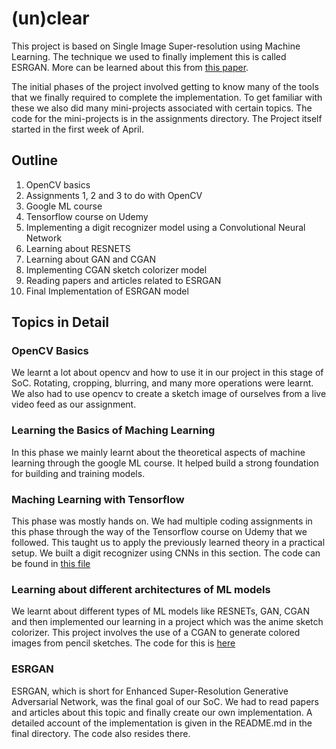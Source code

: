 # (un)clear

This project is based on Single Image Super-resolution using Machine Learning. The technique we used to finally implement this is called ESRGAN. More can be learned about this from [this paper](https://arxiv.org/abs/1809.00219).

The initial phases of the project involved getting to know many of the tools that we finally required to complete the implementation. To get familiar with these we also did many mini-projects associated with certain topics. The code for the mini-projects is in the assignments directory. The Project itself started in the first week of April.

## Outline

1. OpenCV basics
2. Assignments 1, 2 and 3 to do with OpenCV
3. Google ML course
4. Tensorflow course on Udemy
5. Implementing a digit recognizer model using a Convolutional Neural Network 
6. Learning about RESNETS
7. Learning about GAN and CGAN
8. Implementing CGAN sketch colorizer model
9. Reading papers and articles related to ESRGAN
10. Final Implementation of ESRGAN model

## Topics in Detail

### OpenCV Basics

We learnt a lot about opencv and how to use it in our project in this stage of SoC. Rotating, cropping, blurring, and many more operations were learnt. We also had to use opencv to create a sketch image of ourselves from a live video feed as our assignment.

### Learning the Basics of Maching Learning

In this phase we mainly learnt about the theoretical aspects of machine learning through the google ML course. It helped build a strong foundation for building and training models.

### Maching Learning with Tensorflow

This phase was mostly hands on. We had multiple coding assignments in this phase through the way of the Tensorflow course on Udemy that we followed. This taught us to apply the previously learned theory in a practical setup. We built a digit recognizer using CNNs in this section. The code can be found in [this file](./assignments/MNIST_num_recog.ipynb)

### Learning about different architectures of ML models

We learnt about different types of ML models like RESNETs, GAN, CGAN and then implemented our learning in a project which was the anime sketch colorizer. This project involves the use of a CGAN to generate colored images from pencil sketches. The code for this is [here](./assignments/sketch_colorizer.ipynb)

### ESRGAN

ESRGAN, which is short for Enhanced Super-Resolution Generative Adversarial Network, was the final goal of our SoC. We had to read papers and articles about this topic and finally create our own implementation. A detailed account of the implementation is given in the README.md in the final directory. The code also resides there.
